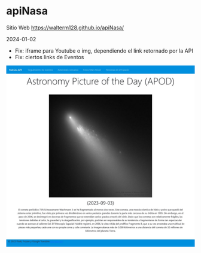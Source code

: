 # apiNasa

Sitio Web https://walterm128.github.io/apiNasa/

2024-01-02
  * Fix: iframe para Youtube o img, dependiendo el link retornado por la API
  * Fix: ciertos links de Eventos

![alt](Screenshot2023NASA_APIs.jpg)